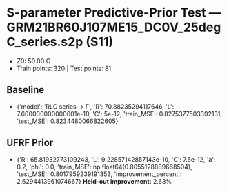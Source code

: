 # S-parameter Predictive-Prior Test — GRM21BR60J107ME15_DC0V_25degC_series.s2p (S11)
- Z0: 50.00 Ω
- Train points: 320  |  Test points: 81

## Baseline
- {'model': 'RLC series -> Γ', 'R': 70.88235294117646, 'L': 7.600000000000001e-10, 'C': 5e-12, 'train_MSE': 0.8275377503392131, 'test_MSE': 0.8234480066822605}

## UFRF Prior
- {'R': 65.81932773109243, 'L': 9.22857142857143e-10, 'C': 7.5e-12, 'a': 0.2, 'phi': 0.0, 'train_MSE': np.float64(0.8055128889668504), 'test_MSE': 0.8017959239191353, 'improvement_percent': 2.6294413961074667}
**Held-out improvement:** 2.63%